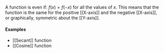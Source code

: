 A function is even if: $f(x)= f(-x)$ for all the values of x.
This means that the function is the same for the positive [[X-axis]] and the negative [[X-axis]], or graphically, symmetric about the [[Y-axis]].

#### Examples
- [[Secant]] function
- [[Cosine]] function